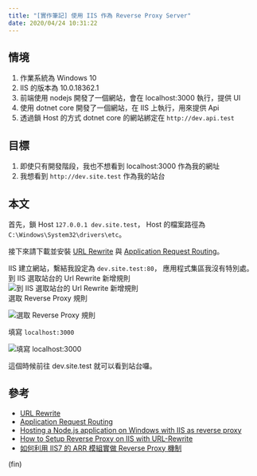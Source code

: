```yaml
---
title: "[實作筆記] 使用 IIS 作為 Reverse Proxy Server"
date: 2020/04/24 10:31:22
---
```

## 情境

1. 作業系統為 Windows 10
2. IIS 的版本為 10.0.18362.1
3. 前端使用 nodejs 開發了一個網站，會在 localhost:3000 執行，提供 UI
4. 使用 dotnet core 開發了一個網站，在 IIS 上執行，用來提供 Api
5. 透過鎖 Host 的方式 dotnet core 的網站綁定在 `http://dev.api.test`

## 目標

1. 即使只有開發階段，我也不想看到 localhost:3000 作為我的網址
2. 我想看到 `http://dev.site.test` 作為我的站台

## 本文

首先，鎖 Host `127.0.0.1 dev.site.test`，
Host 的檔案路徑為 `C:\Windows\System32\drivers\etc`。

接下來請下載並安裝 [URL Rewrite](https://www.iis.net/downloads/microsoft/url-rewrite) 與 [Application Request Routing](https://www.iis.net/downloads/microsoft/application-request-routing)。

IIS 建立網站，繫結我設定為 `dev.site.test:80`，
應用程式集區我沒有特別處。
到 IIS 選取站台的 Url Rewrite 新增規則  
![到 IIS 選取站台的 Url Rewrite 新增規則](/images/2020/4/iis_reverse_proxy_01.jpg)  
選取 Reverse Proxy 規則  

![選取 Reverse Proxy 規則](/images/2020/4/iis_reverse_proxy_02.jpg)  

填寫 `localhost:3000`

![填寫 `localhost:3000`](/images/2020/4/iis_reverse_proxy_03.jpg)  

這個時候前往 dev.site.test 就可以看到站台囉。


## 參考

- [URL Rewrite](https://www.iis.net/downloads/microsoft/url-rewrite)
- [Application Request Routing](https://www.iis.net/downloads/microsoft/application-request-routing)
- [Hosting a Node.js application on Windows with IIS as reverse proxy](https://dev.to/petereysermans/hosting-a-node-js-application-on-windows-with-iis-as-reverse-proxy-397b)
- [How to Setup Reverse Proxy on IIS with URL-Rewrite](https://tecadmin.net/set-up-reverse-proxy-using-iis/)
- [如何利用 IIS7 的 ARR 模組實做 Reverse Proxy 機制](https://blog.miniasp.com/post/2009/04/13/Using-ARR-to-implement-Reverse-Proxy)

(fin)
